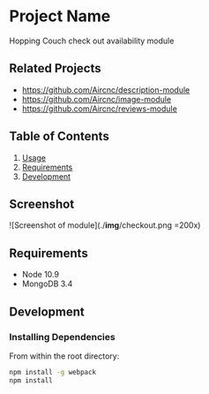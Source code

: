 # Project Name

Hopping Couch check out availability module

## Related Projects

  - https://github.com/Aircnc/description-module
  - https://github.com/Aircnc/image-module
  - https://github.com/Aircnc/reviews-module

## Table of Contents

1. [Usage](#Usage)
1. [Requirements](#requirements)
1. [Development](#development)

## Screenshot

![Screenshot of module](./__img__/checkout.png =200x)

## Requirements


- Node 10.9
- MongoDB 3.4

## Development

### Installing Dependencies

From within the root directory:

```sh
npm install -g webpack
npm install
```

